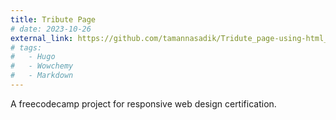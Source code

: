 ```yaml
---
title: Tribute Page
# date: 2023-10-26
external_link: https://github.com/tamannasadik/Tridute_page-using-html_css
# tags:
#   - Hugo
#   - Wowchemy
#   - Markdown
---
```


A freecodecamp project for responsive web design certification.

<!--more-->
